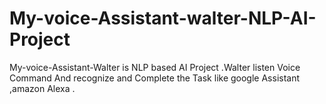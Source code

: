 # My-voice-Assistant-walter-NLP-AI-Project
My-voice-Assistant-Walter  is NLP based AI Project .Walter listen Voice Command And recognize and Complete the Task  like  google Assistant ,amazon Alexa  .
